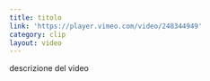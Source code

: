 ```yaml
---
title: titolo
link: 'https://player.vimeo.com/video/248344949'
category: clip
layout: video
---
```


descrizione del video

